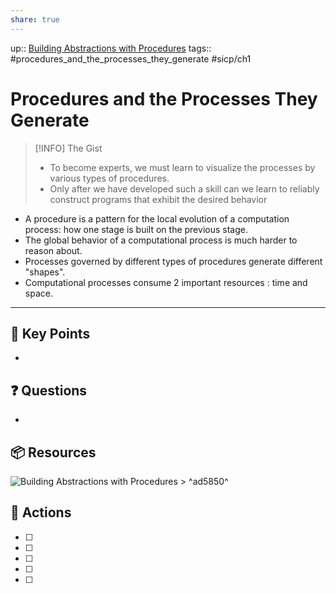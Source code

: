 ```yaml
---
share: true
---
```

up:: [Building Abstractions with Procedures](./Building%20Abstractions%20with%20Procedures.md)
tags:: #procedures_and_the_processes_they_generate #sicp/ch1 

# Procedures and the Processes They Generate

> [!INFO] The Gist
> - To become experts, we must learn to visualize the processes by various types of procedures. 
> - Only after we have developed such a skill can we learn to reliably construct programs that exhibit the desired behavior

- A procedure is a pattern for the local evolution of a computation process: how one stage is built on the previous stage.
- The global behavior of a computational process is much harder to reason about.
- Processes governed by different types of procedures generate different "shapes".
- Computational processes consume 2 important resources : time and space.
---

## 🔑 Key Points
- 
## ❓ Questions
- 
## 📦 Resources
![Building Abstractions with Procedures > ^ad5850](./Building%20Abstractions%20with%20Procedures.md#^ad5850)^
## 🎯 Actions
- [ ] 
- [ ] 
- [ ] 
- [ ] 
- [ ] 